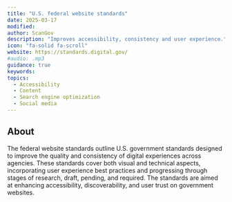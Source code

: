 ```yaml
---
title: "U.S. federal website standards"
date: 2025-03-17
modified: 
author: ScanGov
description: "Improves accessibility, consistency and user experience."
icon: "fa-solid fa-scroll"
website: https://standards.digital.gov/
#audio: .mp3
guidance: true
keywords: 
topics:
  - Accessibility
  - Content
  - Search engine optimization
  - Social media
---
```


## About

The federal website standards outline U.S. government standards designed to improve the quality and consistency of digital experiences across agencies. These standards cover both visual and technical aspects, incorporating user experience best practices and progressing through stages of research, draft, pending, and required. The standards are aimed at enhancing accessibility, discoverability, and user trust on government websites.